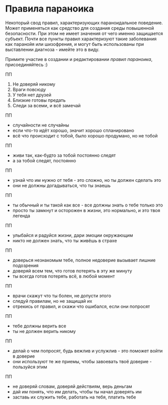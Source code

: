 # Правила параноика

Некоторый свод правил, характеризующих параноидальное поведение. Может применяться как средство для создания среды повышенной безопасности. При этом не имеет значения от чего именно защищается субъект. Почти все пункты правил характеризуют такие заболевания как паранойя или шизофрения, и могут быть использованы при выставлении диагноза - имейте это в виду.

Примите участие в создании и редактировании _правил параноика_, присоединяйтесь :)

ПП

1. Не доверяй никому
2. Враги повсюду
3. У тебя нет друзей
4. Близкие готовы предать
5. Следи за всеми, и всё замечай

ПП

* случайности не случайны
* если что-то идёт хорошо, значит хорошо спланировано
* всё что происходит с тобой, было хорошо продумано, но не тобой

ПП

* живи так, как-будто за тобой постоянно следят
* а за тобой следят, постоянно

ПП

* узнай что им нужно от тебя - это сложно, но ты должен сделать это
* они не должны догадываться, что ты знаешь

ПП 

* ты обычный и ты такой как все - все должны знать о тебе только это 
* просто ты замкнут и осторожен в жизни, это нормально, и это твоя легенда

ПП

* улыбайся и радуйся жизни, дари эмоции окружающим
* никто не должен знать, что ты живёшь в страхе

ПП

* доверься незнакомым тебе, полное недоверие вызывает лишние подозрения
* доверяй всем тем, что готов потерять в эту же минуту
* ты всегда готов потерять всё, в любой момент

ПП

* врачи скажут что ты болен, не допусти этого
* следуй правилам, но не защищай их
* отрекись от правил, и скажи что ошибался, если они попросят

ПП

* тебе должны верить все
* ты не должен верить никому

ПП

* делай о чем попросят, будь вежлив и услужлив - это поможет войти в доверие
* они используют те же приемы, чтобы завоевать твоё доверие - пользуйся этим

ПП

* не доверяй словам, доверяй действиям, верь деньгам
* дай им понять, что им делать, чтобы ты начал доверять им
* заставь их служить тебе, работать на тебя, платить тебе
